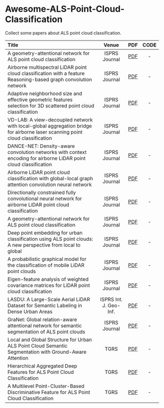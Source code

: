 # Awesome-ALS-Point-Cloud-Classification
Collect some papers about ALS point cloud classification.


| Title | Venue | PDF | CODE |
| :-----|:-----:|:---:|:----:|
| A geometry-attentional network for ALS point cloud classification | ISPRS Journal | [PDF](https://www.sciencedirect.com/science/article/pii/S0924271620300861) | - |
| Airborne multispectral LiDAR point cloud classification with a feature Reasoning-based graph convolution network | ISPRS Journal | [PDF](https://www.sciencedirect.com/science/article/pii/S030324342100341X) | - |
| Adaptive neighborhood size and effective geometric features selection for 3D scattered point cloud classification | ISPRS Journal | [PDF](https://www.sciencedirect.com/science/article/pii/S1568494621010395) | - |
| VD-LAB: A view-decoupled network with local-global aggregation bridge for airborne laser scanning point cloud classification | ISPRS Journal | [PDF](https://www.sciencedirect.com/science/article/pii/S0924271622000168) | - | 
| DANCE-NET: Density-aware convolution networks with context encoding for airborne LiDAR point cloud classification | ISPRS Journal | [PDF](https://www.sciencedirect.com/science/article/abs/pii/S0924271620301490) | - |
| Airborne LiDAR point cloud classification with global-local graph attention convolution neural network | ISPRS Journal | [PDF](https://www.sciencedirect.com/science/article/pii/S0924271621000071) | - | 
| Directionally constrained fully convolutional neural network for airborne LiDAR point cloud classification | ISPRS Journal | [PDF](https://www.sciencedirect.com/science/article/pii/S0924271620300381) | - | 
| A geometry-attentional network for ALS point cloud classification | ISPRS Journal | [PDF](https://www.sciencedirect.com/science/article/pii/S0924271620300861) | - | 
| Deep point embedding for urban classification using ALS point clouds: A new perspective from local to global | ISPRS Journal | [PDF](https://www.sciencedirect.com/science/article/pii/S0924271620300605) | - | 
| A probabilistic graphical model for the classification of mobile LiDAR point clouds | ISPRS Journal | [PDF](https://www.sciencedirect.com/science/article/pii/S0924271618301266) | - | 
| Eigen-feature analysis of weighted covariance matrices for LiDAR point cloud classification | ISPRS Journal | [PDF](https://www.sciencedirect.com/science/article/pii/S0924271614001117) | - | 
| LASDU: A Large-Scale Aerial LiDAR Dataset for Semantic Labeling in Dense Urban Areas | ISPRS Int. J. Geo-Inf. | [PDF](https://www.mdpi.com/2220-9964/9/7/450) | - | 
| GraNet: Global relation-aware attentional network for semantic segmentation of ALS point clouds | ISPRS Journal | [PDF](https://www.sciencedirect.com/science/article/pii/S0924271621001209) | - |
| Local and Global Structure for Urban ALS Point Cloud Semantic Segmentation with Ground-Aware Attention | TGRS | [PDF](https://ieeexplore.ieee.org/abstract/document/9732442) | - | 
| Hierarchical Aggregated Deep Features for ALS Point Cloud Classification | TGRS | [PDF](https://ieeexplore.ieee.org/abstract/document/9112288) | - | 
| A Multilevel Point-Cluster-Based Discriminative Feature for ALS Point Cloud Classification | TGRS | [PDF](https://ieeexplore.ieee.org/abstract/document/7387756) | - |

